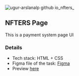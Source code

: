 ![ugur-arslanalp github io_nfters_](https://user-images.githubusercontent.com/86876940/227037475-89cb9f0f-57e6-4df7-96f3-48f69f5dfcbc.png)

## NFTERS Page
This is a payment system page UI

### Details
* Tech stack: HTML + CSS
* Figma file of the task: [Figma](https://www.figma.com/file/vIlaWvGgGETRHgxR96RVck/Jagaad-Module-1-Exam?node-id=0-1&t=r2AXI7nR276p4qjX-0)
* Preview [here](https://ugur-arslanalp.github.io/nfters/)
